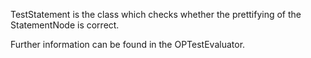 TestStatement is the class which checks whether the prettifying of the StatementNode is correct.

Further information can be found in the OPTestEvaluator.